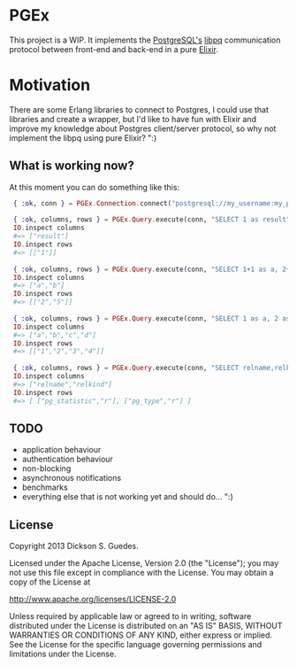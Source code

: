 # PGEx

This project is a WIP. It implements the [PostgreSQL's](http://www.postgresql.org/) [libpq](http://www.postgresql.org/docs/current/static/protocol.html) communication protocol between front-end and back-end in a pure [Elixir](http://elixir-lang.org/).

# Motivation

There are some Erlang libraries to connect to Postgres, I could use that libraries and create a wrapper, but I'd like to have fun with Elixir and improve my knowledge about Postgres client/server protocol, so why not implement the libpq using pure Elixir? ":)

## What is working now?

At this moment you can do something like this:

```elixir
 { :ok, conn } = PGEx.Connection.connect("postgresql://my_username:my_password@localhost:5432/my_database")
 
 { :ok, columns, rows } = PGEx.Query.execute(conn, "SELECT 1 as result")
 IO.inspect columns 
 #=> ["result"]
 IO.inspect rows
 #=> [["1"]]
 
 { :ok, columns, rows } = PGEx.Query.execute(conn, "SELECT 1+1 as a, 2+3 as b")
 IO.inspect columns 
 #=> ["a","b"]
 IO.inspect rows 
 #=> [["2","5"]]
 
 { :ok, columns, rows } = PGEx.Query.execute(conn, "SELECT 1 as a, 2 as b, 3 as c, 4 as d")
 IO.inspect columns 
 #=> ["a","b","c","d"]
 IO.inspect rows 
 #=> [["1","2","3","4"]]
 
 { :ok, columns, rows } = PGEx.Query.execute(conn, "SELECT relname,relkind FROM pg_class LIMIT 2")
 IO.inspect columns
 #=> ["relname","relkind"]
 IO.inspect rows 
 #=> [ ["pg_statistic","r"], ["pg_type","r"] ]
```

## TODO

* application behaviour
* authentication behaviour
* non-blocking
* asynchronous notifications
* benchmarks
* everything else that is not working yet and should do... ":)

## License

Copyright 2013 Dickson S. Guedes.

Licensed under the Apache License, Version 2.0 (the "License");
you may not use this file except in compliance with the License.
You may obtain a copy of the License at

http://www.apache.org/licenses/LICENSE-2.0

Unless required by applicable law or agreed to in writing, software
distributed under the License is distributed on an "AS IS" BASIS,
WITHOUT WARRANTIES OR CONDITIONS OF ANY KIND, either express or implied.
See the License for the specific language governing permissions and
limitations under the License.
